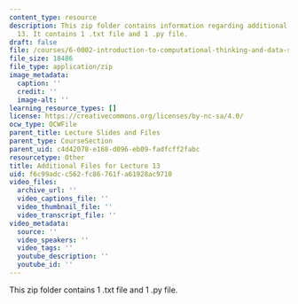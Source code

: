```yaml
---
content_type: resource
description: This zip folder contains information regarding additional files for lecture
  13. It contains 1 .txt file and 1 .py file.
draft: false
file: /courses/6-0002-introduction-to-computational-thinking-and-data-science-fall-2016/f6c99adcc562fc86761fa61928ac9710_Lecture13.zip
file_size: 18486
file_type: application/zip
image_metadata:
  caption: ''
  credit: ''
  image-alt: ''
learning_resource_types: []
license: https://creativecommons.org/licenses/by-nc-sa/4.0/
ocw_type: OCWFile
parent_title: Lecture Slides and Files
parent_type: CourseSection
parent_uid: c4d42078-e168-d096-eb09-fadfcff2fabc
resourcetype: Other
title: Additional Files for Lecture 13
uid: f6c99adc-c562-fc86-761f-a61928ac9710
video_files:
  archive_url: ''
  video_captions_file: ''
  video_thumbnail_file: ''
  video_transcript_file: ''
video_metadata:
  source: ''
  video_speakers: ''
  video_tags: ''
  youtube_description: ''
  youtube_id: ''
---
```

This zip folder contains 1 .txt file and 1 .py file.